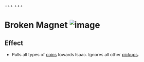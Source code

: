 +++
+++

 # Broken Magnet ![image](/image/Broken_Magnet.png) 

Effect
--------


* Pulls all types of [coins](/wiki/Coins "Coins") towards Isaac. Ignores all other [pickups](/wiki/Pickups "Pickups").



